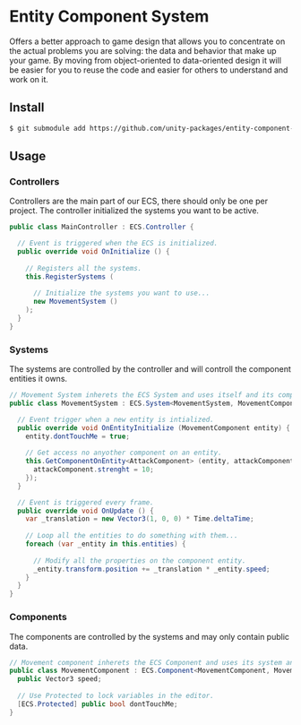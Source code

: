 # Entity Component System

Offers a better approach to game design that allows you to concentrate on the actual problems you are solving: the data and behavior that make up your game. By moving from object-oriented to data-oriented design it will be easier for you to reuse the code and easier for others to understand and work on it.

## Install

```sh
$ git submodule add https://github.com/unity-packages/entity-component-system Assets/packages/entity-component-system
```

## Usage

### Controllers
Controllers are the main part of our ECS, there should only be one per project. The controller initialized the systems you want to be active.

```cs
public class MainController : ECS.Controller {

  // Event is triggered when the ECS is initialized.
  public override void OnInitialize () {
  
    // Registers all the systems.
    this.RegisterSystems (
    
      // Initialize the systems you want to use...
      new MovementSystem ()
    );
  }
}
```

### Systems
The systems are controlled by the controller and will controll the component entities it owns.

```cs
// Movement System inherets the ECS System and uses itself and its component as generics.
public class MovementSystem : ECS.System<MovementSystem, MovementComponent> {

  // Event trigger when a new entity is intialized.
  public override void OnEntityInitialize (MovementComponent entity) {
    entity.dontTouchMe = true;
    
    // Get access no anyother component on an entity.
    this.GetComponentOnEntity<AttackComponent> (entity, attackComponent => {
      attackComponent.strenght = 10;
    });
  }

  // Event is triggered every frame.
  public override void OnUpdate () {
    var _translation = new Vector3(1, 0, 0) * Time.deltaTime;
    
    // Loop all the entities to do something with them...
    foreach (var _entity in this.entities) {
    
      // Modify all the properties on the component entity.
      _entity.transform.position += _translation * _entity.speed;
    }
  }
}
```

### Components
The components are controlled by the systems and may only contain public data.

```cs
// Movement component inherets the ECS Component and uses its system and itself as generics.
public class MovementComponent : ECS.Component<MovementComponent, MovementSystem> {
  public Vector3 speed;
  
  // Use Protected to lock variables in the editor.
  [ECS.Protected] public bool dontTouchMe;
}
```
 
